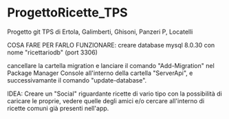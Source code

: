 # ProgettoRicette_TPS
Progetto git TPS di Ertola, Galimberti, Ghisoni, Panzeri P, Locatelli


COSA FARE PER FARLO FUNZIONARE:
creare database mysql 8.0.30 con nome "ricettariodb" (port 3306)

cancellare la cartella migration e lanciare il comando "Add-Migration" nel Package Manager Console all'interno della cartella "ServerApi", e successivamante il comando "update-database".






IDEA:
Creare un "Social" riguardante ricette di vario tipo con la possibilità di caricare le proprie, vedere quelle degli amici e/o cercare all'interno di ricette comuni già presenti nell'app.

